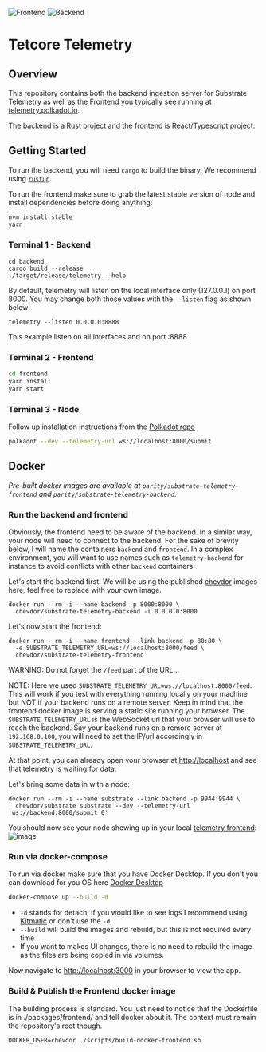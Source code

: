 ![Frontend](https://github.com/paritytech/substrate-telemetry/workflows/Frontend%20CI/badge.svg)
![Backend](https://github.com/paritytech/substrate-telemetry/workflows/Backend%20CI/badge.svg)

# Tetcore Telemetry

## Overview

This repository contains both the backend ingestion server for Substrate Telemetry as well as the Frontend you typically see running at [telemetry.polkadot.io](https://telemetry.polkadot.io/).

The backend is a Rust project and the frontend is React/Typescript project.

## Getting Started

To run the backend, you will need `cargo` to build the binary. We recommend using [`rustup`](https://rustup.rs/).

To run the frontend make sure to grab the latest stable version of node and install dependencies before doing anything:

```sh
nvm install stable
yarn
```

### Terminal 1 - Backend

```
cd backend
cargo build --release
./target/release/telemetry --help
```

By default, telemetry will listen on the local interface only (127.0.0.1) on port 8000. You may change both those values with the `--listen` flag as shown below:

```
telemetry --listen 0.0.0.0:8888
```

This example listen on all interfaces and on port :8888

### Terminal 2 - Frontend

```sh
cd frontend
yarn install
yarn start
```

### Terminal 3 - Node

Follow up installation instructions from the [Polkadot repo](https://github.com/paritytech/polkadot)

```sh
polkadot --dev --telemetry-url ws://localhost:8000/submit
```

## Docker

*Pre-built docker images are available at `parity/substrate-telemetry-frontend` and `parity/substrate-telemetry-backend`.*

### Run the backend and frontend

Obviously, the frontend need to be aware of the backend. In a similar way, your node will need to connect to the backend.
For the sake of brevity below, I will name the containers `backend` and `frontend`. In a complex environment, you will want to use names such as `telemetry-backend` for instance to avoid conflicts with other `backend` containers.

Let's start the backend first. We will be using the published [chevdor](https://hub.docker.com/u/chevdor) images here, feel free to replace with your own image.

```
docker run --rm -i --name backend -p 8000:8000 \
  chevdor/substrate-telemetry-backend -l 0.0.0.0:8000
```

Let's now start the frontend:

```
docker run --rm -i --name frontend --link backend -p 80:80 \
  -e SUBSTRATE_TELEMETRY_URL=ws://localhost:8000/feed \
  chevdor/substrate-telemetry-frontend
```

WARNING: Do not forget the `/feed` part of the URL...

NOTE: Here we used `SUBSTRATE_TELEMETRY_URL=ws://localhost:8000/feed`. This will work if you test with everything running locally on your machine but NOT if your backend runs on a remote server. Keep in mind that the frontend docker image is serving a static site running your browser. The `SUBSTRATE_TELEMETRY_URL` is the WebSocket url that your browser will use to reach the backend. Say your backend runs on a remore server at `192.168.0.100`, you will need to set the IP/url accordingly in `SUBSTRATE_TELEMETRY_URL`.

At that point, you can already open your browser at [http://localhost](http://localhost/) and see that telemetry is waiting for data.

Let's bring some data in with  a node:

```
docker run --rm -i --name substrate --link backend -p 9944:9944 \
  chevdor/substrate substrate --dev --telemetry-url 'ws://backend:8000/submit 0'
```

You should now see your node showing up in your local [telemetry frontend](http://localhost/):
![image](doc/screenshot01.png)

### Run via docker-compose

To run via docker make sure that you have Docker Desktop.
If you don't you can download for you OS here [Docker Desktop](https://www.docker.com/products/docker-desktop)

```sh
docker-compose up --build -d
```

- `-d` stands for detach, if you would like to see logs I recommend using [Kitmatic](https://kitematic.com/) or don't use the `-d`
- `--build` will build the images and rebuild, but this is not required every time
- If you want to makes UI changes, there is no need to rebuild the image as the files are being copied in via volumes.

Now navigate to [http://localhost:3000](http://localhost:3000/) in your browser to view the app.

### Build & Publish the Frontend docker image

The building process is standard. You just need to notice that the Dockerfile is in ./packages/frontend/ and tell docker about it. The context must remain the repository's root though.

```
DOCKER_USER=chevdor ./scripts/build-docker-frontend.sh
```
